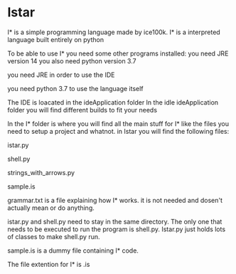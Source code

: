 # Istar
I* is a simple programming language made by ice100k. I* is a interpreted language built entirely on python

To be able to use I* you need some other programs installed:
you need JRE version 14
you also need python version 3.7

you need JRE in order to use the IDE

you need python 3.7 to use the language itself

The IDE is loacated in the ideApplication folder
In the idle ideApplication folder you will find different builds to fit your needs


In the I* folder is where you will find all the main stuff for I* like the files you need to setup a project and whatnot.
in Istar you will find the following files:

istar.py

shell.py

strings_with_arrows.py

sample.is


grammar.txt is a file explaining how I* works. it is not needed and dosen't actually mean or do anything.

istar.py and shell.py need to stay in the same directory. The only one that needs to be executed to run the program is shell.py. Istar.py just holds lots of classes to make shell.py run.

sample.is is a dummy file containing I* code.

The file extention for I* is .is
